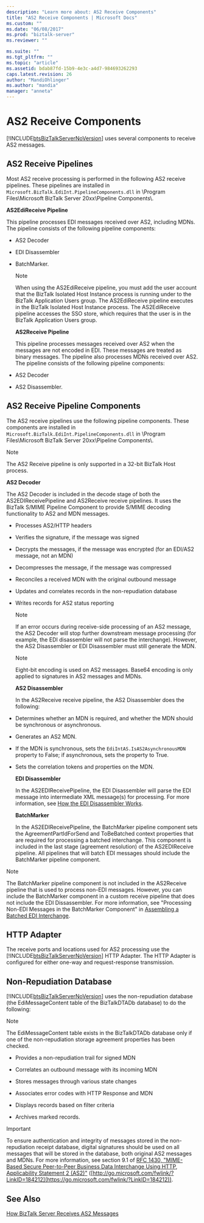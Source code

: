 ```yaml
---
description: "Learn more about: AS2 Receive Components"
title: "AS2 Receive Components | Microsoft Docs"
ms.custom: ""
ms.date: "06/08/2017"
ms.prod: "biztalk-server"
ms.reviewer: ""

ms.suite: ""
ms.tgt_pltfrm: ""
ms.topic: "article"
ms.assetid: bdab87fd-15b9-4e3c-a4d7-984693262293
caps.latest.revision: 26
author: "MandiOhlinger"
ms.author: "mandia"
manager: "anneta"
---
```

# AS2 Receive Components
[!INCLUDE[btsBizTalkServerNoVersion](../includes/btsbiztalkservernoversion-md.md)] uses several components to receive AS2 messages.

## AS2 Receive Pipelines
 Most AS2 receive processing is performed in the following AS2 receive pipelines. These pipelines are installed in `Microsoft.BizTalk.EdiInt.PipelineComponents.dll` in \Program Files\Microsoft BizTalk Server 20xx\Pipeline Components\\.

 **AS2EdiReceive Pipeline**

 This pipeline processes EDI messages received over AS2, including MDNs. The pipeline consists of the following pipeline components:

- AS2 Decoder

- EDI Disassembler

- BatchMarker.

  > [!NOTE]
  >  When using the AS2EdiReceive pipeline, you must add the user account that the BizTalk Isolated Host Instance process is running under to the BizTalk Application Users group. The AS2EdiReceive pipeline executes in the BizTalk Isolated Host Instance process. The AS2EdiReceive pipeline accesses the SSO store, which requires that the user is in the BizTalk Application Users group.

  **AS2Receive Pipeline**

  This pipeline processes messages received over AS2 when the messages are not encoded in EDI. These messages are treated as binary messages. The pipeline also processes MDNs received over AS2. The pipeline consists of the following pipeline components:

- AS2 Decoder

- AS2 Disassembler.

## AS2 Receive Pipeline Components
 The AS2 receive pipelines use the following pipeline components. These components are installed in `Microsoft.BizTalk.EdiInt.PipelineComponents.dll` in \Program Files\Microsoft BizTalk Server 20xx\Pipeline Components\\.

> [!NOTE]
>  The AS2 Receive pipeline is only supported in a 32-bit BizTalk Host process.

 **AS2 Decoder**

 The AS2 Decoder is included in the decode stage of both the AS2EDIReceivePipeline and AS2Receive receive pipelines. It uses the BizTalk S/MIME Pipeline Component to provide S/MIME decoding functionality to AS2 and MDN messages.

- Processes AS2/HTTP headers

- Verifies the signature, if the message was signed

- Decrypts the messages, if the message was encrypted (for an EDI/AS2 message, not an MDN)

- Decompresses the message, if the message was compressed

- Reconciles a received MDN with the original outbound message

- Updates and correlates records in the non-repudiation database

- Writes records for AS2 status reporting

  > [!NOTE]
  >  If an error occurs during receive-side processing of an AS2 message, the AS2 Decoder will stop further downstream message processing (for example, the EDI disassembler will not parse the interchange). However, the AS2 Disassembler or EDI Disassembler must still generate the MDN.

  > [!NOTE]
  >  Eight-bit encoding is used on AS2 messages. Base64 encoding is only applied to signatures in AS2 messages and MDNs.

  **AS2 Disassembler**

  In the AS2Receive receive pipeline, the AS2 Disassembler does the following:

- Determines whether an MDN is required, and whether the MDN should be synchronous or asynchronous.

- Generates an AS2 MDN.

- If the MDN is synchronous, sets the `EdiIntAS.IsAS2AsynchronousMDN` property to False; if asynchronous, sets the property to True.

- Sets the correlation tokens and properties on the MDN.

  **EDI Disassembler**

  In the AS2EDIReceivePipeline, the EDI Disassembler will parse the EDI message into intermediate XML message(s) for processing. For more information, see [How the EDI Disassembler Works](../core/how-the-edi-disassembler-works.md).

  **BatchMarker**

  In the AS2EDIReceivePipeline, the BatchMarker pipeline component sets the AgreementPartIdForSend and ToBeBatched context properties that are required for processing a batched interchange. This component is included in the last stage (agreement resolution) of the AS2EDIReceive pipeline. All pipelines that will batch EDI messages should include the BatchMarker pipeline component.

> [!NOTE]
>  The BatchMarker pipeline component is not included in the AS2Receive pipeline that is used to process non-EDI messages. However, you can include the BatchMarker component in a custom receive pipeline that does not include the EDI Dissassembler. For more information, see "Processing Non-EDI Messages in the BatchMarker Component" in [Assembling a Batched EDI Interchange](../core/assembling-a-batched-edi-interchange.md).

## HTTP Adapter
 The receive ports and locations used for AS2 processing use the [!INCLUDE[btsBizTalkServerNoVersion](../includes/btsbiztalkservernoversion-md.md)] HTTP Adapter. The HTTP Adapter is configured for either one-way and request-response transmission.

## Non-Repudiation Database
 [!INCLUDE[btsBizTalkServerNoVersion](../includes/btsbiztalkservernoversion-md.md)] uses the non-repudiation database (the EdiMessageContent table of the BizTalkDTADb database) to do the following:

> [!NOTE]
>  The EdiMessageContent table exists in the BizTalkDTADb database only if one of the non-repudiation storage agreement properties has been checked.

-   Provides a non-repudiation trail for signed MDN

-   Correlates an outbound message with its incoming MDN

-   Stores messages through various state changes

-   Associates error codes with HTTP Response and MDN

-   Displays records based on filter criteria

-   Archives marked records.

> [!IMPORTANT]
>  To ensure authentication and integrity of messages stored in the non-repudiation receipt database, digital signatures should be used on all messages that will be stored in the database, both original AS2 messages and MDNs. For more information, see section 9.1 of [RFC 1430, "MIME-Based Secure Peer-to-Peer Business Data Interchange Using HTTP, Applicability Statement 2 (AS2)"](https://go.microsoft.com/fwlink/?LinkID=184212) ([http://go.microsoft.com/fwlink/?LinkID=184212](https://go.microsoft.com/fwlink/?LinkID=184212)).

## See Also
 [How BizTalk Server Receives AS2 Messages](../core/how-biztalk-server-receives-as2-messages.md)
